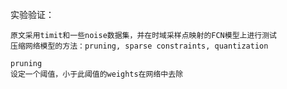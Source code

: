
实验验证：
    
    原文采用timit和一些noise数据集，并在时域采样点映射的FCN模型上进行测试
    压缩网络模型的方法：pruning, sparse constraints, quantization
    
    pruning
    设定一个阈值，小于此阈值的weights在网络中去除
    
    
